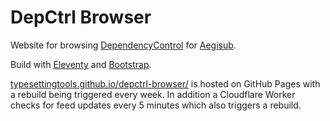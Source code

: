 # DepCtrl Browser
Website for browsing [DependencyControl](https://github.com/TypesettingTools/DependencyControl) for [Aegisub](https://github.com/Aegisub/Aegisub).

Build with [Eleventy](https://www.11ty.dev/) and [Bootstrap](https://getbootstrap.com/).

[typesettingtools.github.io/depctrl-browser/](https://typesettingtools.github.io/depctrl-browser/) is hosted on GitHub Pages with a rebuild being triggered every week.
In addition a Cloudflare Worker checks for feed updates every 5 minutes which also triggers a rebuild.
